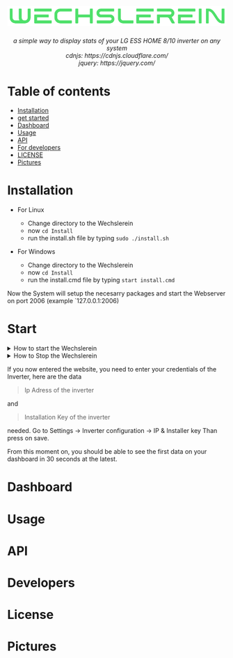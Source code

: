 <h1 align="center">
<img alt="logo" src="/media/banner.png" width="512px"/><br/>
</h1>


<h6 align="center">
    a simple way to display stats of your LG ESS HOME 8/10 inverter on any system
    <br>
    cdnjs: https://cdnjs.cloudflare.com/
    <br>
    jquery: https://jquery.com/
</h6>

Table of contents
=================

<!--ts-->
   * [Installation](#installation)
   * [get started](#start)
   * [Dashboard](#dashboard)
   * [Usage](#usage)
   * [API](#api)
   * [For developers](#developers)
   * [LICENSE](#license)
   * [Pictures](#pictures)
<!--te-->

Installation
============
- For Linux
  - Change directory to the Wechslerein
  - now `cd Install`
  - run the install.sh file by typing `sudo ./install.sh`

- For Windows
  - Change directory to the Wechslerein
  - now `cd Install`
  - run the install.cmd file by typing `start install.cmd`

Now the System will setup the necesarry packages and start the Webserver on port 2006 (example `127.0.0.1:2006)

Start
============
<details close>
    <summary>How to start the Wechslerein</summary>
    
 - For Linux
   - Change directory to the Wechslerein
   - now `cd Scripts`
   - run the start.sh file by typing `sudo ./start.sh`

- For Windows
  - Change directory to the Wechslerein
  - now `cd Scripts`
  - run the start.cmd file by typing `start start.cmd`
    
</details>

<details close>
    <summary>How to Stop the Wechslerein</summary>
    
 - For Linux
   - Change directory to the Wechslerein
   - now `cd Scripts`
   - run the stop.sh file by typing `sudo ./stop.sh`

- For Windows
  - Change directory to the Wechslerein
  - now `cd Scripts`
  - run the stop.cmd file by typing `start stop.cmd`
    
</details>

If you now entered the website, you need to enter your credentials of the Inverter, here are the data
> Ip Adress of the inverter

and

> Installation Key of the inverter

needed. 
Go to Settings -> Inverter configuration -> IP & Installer key
Than press on save.

From this moment on, you should be able to see the first data on your dashboard in 30 seconds at the latest.

Dashboard
============

Usage
============

API
============

Developers
============

License
============

Pictures
============
